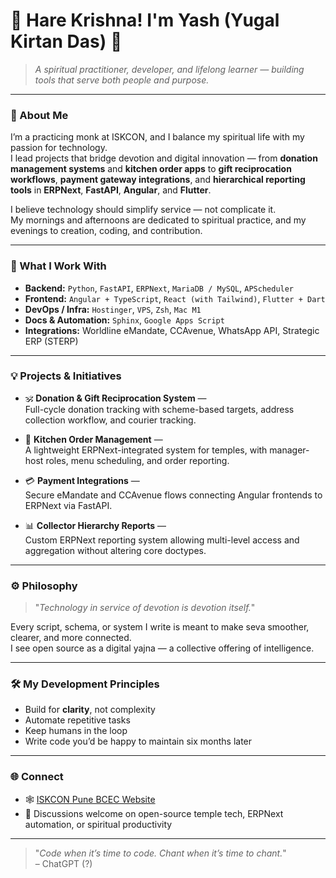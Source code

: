# 👋 Hare Krishna! I'm Yash (Yugal Kirtan Das) 🙏

> _A spiritual practitioner, developer, and lifelong learner — building tools that serve both people and purpose._

---

### 🌱 About Me

I’m a practicing monk at ISKCON, and I balance my spiritual life with my passion for technology.  
I lead projects that bridge devotion and digital innovation — from **donation management systems** and **kitchen order apps** to **gift reciprocation workflows**, **payment gateway integrations**, and **hierarchical reporting tools** in **ERPNext**, **FastAPI**, **Angular**, and **Flutter**.

I believe technology should simplify service — not complicate it.  
My mornings and afternoons are dedicated to spiritual practice, and my evenings to creation, coding, and contribution.

---

### 🧠 What I Work With

- **Backend:** `Python`, `FastAPI`, `ERPNext`, `MariaDB / MySQL`, `APScheduler`
- **Frontend:** `Angular + TypeScript`, `React (with Tailwind)`, `Flutter + Dart`
- **DevOps / Infra:** `Hostinger`, `VPS`, `Zsh`, `Mac M1`
- **Docs & Automation:** `Sphinx`, `Google Apps Script`
- **Integrations:** Worldline eMandate, CCAvenue, WhatsApp API, Strategic ERP (STERP)

---

### 💡 Projects & Initiatives

- 🕉️ **Donation & Gift Reciprocation System** —  
  Full-cycle donation tracking with scheme-based targets, address collection workflow, and courier tracking.

- 🍛 **Kitchen Order Management** —  
  A lightweight ERPNext-integrated system for temples, with manager-host roles, menu scheduling, and order reporting.

- 💳 **Payment Integrations** —  
  Secure eMandate and CCAvenue flows connecting Angular frontends to ERPNext via FastAPI.

- 📊 **Collector Hierarchy Reports** —  
  Custom ERPNext reporting system allowing multi-level access and aggregation without altering core doctypes.

---

### ⚙️ Philosophy

> "_Technology in service of devotion is devotion itself._"

Every script, schema, or system I write is meant to make seva smoother, clearer, and more connected.  
I see open source as a digital yajna — a collective offering of intelligence.

---

### 🛠️ My Development Principles

- Build for **clarity**, not complexity  
- Automate repetitive tasks  
- Keep humans in the loop  
- Write code you’d be happy to maintain six months later  

---

### 🌐 Connect

- 🕸️ [ISKCON Pune BCEC Website](https://iskconpunebcec.com)
- 💬 Discussions welcome on open-source temple tech, ERPNext automation, or spiritual productivity

---

> "_Code when it’s time to code. Chant when it’s time to chant._"  
> – ChatGPT (?)
